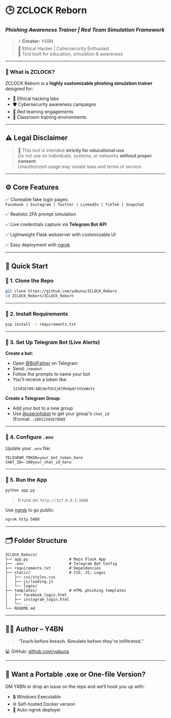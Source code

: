 

# 🕒 ZCLOCK Reborn  
### *Phishing Awareness Trainer | Red Team Simulation Framework*

> ⚡ **Creator:** Y4BN  
> 🔐 Ethical Hacker | Cybersecurity Enthusiast  
> 🧠 Tool built for education, simulation & awareness

---

### 🧠 What is ZCLOCK?

ZCLOCK Reborn is a **highly customizable phishing simulation trainer** designed for:

- 🧪 Ethical hacking labs  
- 🛡️ Cybersecurity awareness campaigns  
- 🧰 Red teaming engagements  
- 🏫 Classroom training environments

---

## ⚠️ Legal Disclaimer

> 🛑 This tool is intended **strictly for educational use**.  
> Do not use on individuals, systems, or networks **without proper consent**.  
> Unauthorized usage may violate laws and terms of service.

---

## ⚙️ Core Features

✅ Cloneable fake login pages:  
`Facebook | Instagram | Twitter | LinkedIn | TikTok | Snapchat`

✅ Realistic 2FA prompt simulation

✅ Live credentials capture via **Telegram Bot API**

✅ Lightweight Flask webserver with customizable UI

✅ Easy deployment with [ngrok](https://ngrok.com)

---

## 🚀 Quick Start

### 🔽 1. Clone the Repo

```bash
git clone https://github.com/yabuna/ZCLOCK_Reborn
cd ZCLOCK_Reborn/ZCLOCK_Reborn
```

---

### 🧪 2. Install Requirements

```bash
pip install -r requirements.txt
```

---

### 🤖 3. Set Up Telegram Bot (Live Alerts)

**Create a bot:**

- Open [@BotFather](https://t.me/BotFather) on Telegram  
- Send: `/newbot`  
- Follow the prompts to name your bot  
- You’ll receive a token like:  
  ```
  123456789:ABCdefGhIjKlMnOpQrStUvWxYz
  ```

**Create a Telegram Group:**

- Add your bot to a new group  
- Use [@userinfobot](https://t.me/userinfobot) to get your group's `chat_id`  
  (Format: `-1001234567890`)

---

### 🔑 4. Configure `.env`

Update your `.env` file:

```env
TELEGRAM_TOKEN=your_bot_token_here
CHAT_ID=-100your_chat_id_here
```

---

### 🏁 5. Run the App

```bash
python app.py
```

> It runs on: `http://127.0.0.1:5000`

Use [ngrok](https://ngrok.com/) to go public:

```bash
ngrok http 5000
```

---

## 🗂 Folder Structure

```
ZCLOCK_Reborn/
├── app.py                  # Main Flask App
├── .env                    # Telegram Bot Config
├── requirements.txt        # Dependencies
├── static/                 # CSS, JS, Logos
│   ├── css/styles.css
│   ├── js/loading.js
│   └── logos/
├── templates/              # HTML phishing templates
│   ├── facebook_login.html
│   ├── instagram_login.html
│   └── ...
└── README.md
```

---

## 🧑‍💻 Author – Y4BN

> “**Teach before breach. Simulate before they're infiltrated.**”

💻 GitHub: [github.com/yabuna](https://github.com/yabuna)

---

## 🧬 Want a Portable .exe or One-file Version?

DM Y4BN or drop an issue on the repo and we’ll hook you up with:

- 🔒 Windows Executable  
- 🌐 Self-hosted Docker version  
- 💾 Auto-ngrok deployer

